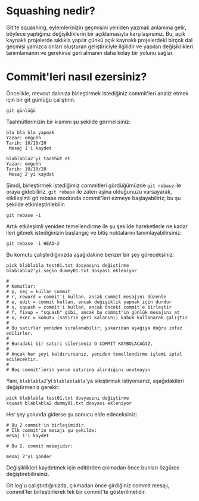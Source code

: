 # Squashing nedir?

Git'te squashing, eylemlerinizin geçmişini yeniden yazmak anlamına gelir, böylece yaptığınız değişikliklerin bir açıklamasıyla karşılaşırsınız.
Bu, açık kaynaklı projelerde sıklıkla yapılır çünkü açık kaynaklı projelerdeki birçok dal geçmişi yalnızca onları oluşturan geliştiriciyle ilgilidir ve yapılan değişiklikleri tanımlamanın ve gerekirse geri almanın daha kolay bir yolunu sağlar.

# Commit'leri nasıl ezersiniz?

Öncelikle, mevcut dalınıza birleştirmek istediğiniz commit'leri analiz etmek için bir git günlüğü çalıştırın.

```
git günlüğü
```

Taahhütlerinizin bir kısmını şu şekilde görmelisiniz:

```
bla bla bla yapmak
Yazar: omguhh
Tarih: 10/10/20
 Mesaj 1'i kaydet

blablabla2'yi taahhüt et
Yazar: omguhh
Tarih: 10/10/20
 Mesaj 2'yi kaydet
```

Şimdi, birleştirmek istediğimiz commitleri gördüğümüzde ``git rebase`` ile oraya gidebiliriz. ``git rebase`` ile zaten aşina olduğunuzu varsayarak, etkileşimli git rebase modunda commit'leri ezmeye başlayabiliriz; bu şu şekilde etkinleştirilebilir:

```
git rebase -i
```

Artık etkileşimli yeniden temellendirme ile şu şekilde hareketlerle ne kadar ileri gitmek istediğinizin başlangıç ​​ve bitiş noktalarını tanımlayabilirsiniz:

```
git rebase -i HEAD~2
```

Bu komutu çalıştırdığınızda aşağıdakine benzer bir şey göreceksiniz:

```
pick blablabla test01.txt dosyasını değiştirme
blablabla2'yi seçin dummy01.txt dosyası ekleniyor

#
# Komutlar:
# p, seç = kullan commit
# r, reword = commit'i kullan, ancak commit mesajını düzenle
# e, edit = commit kullan, ancak değişiklik yapmak için durdur
# s, squash = commit'i kullan, ancak önceki commit'e birleştir
# f, fixup = "squash" gibi, ancak bu commit'in günlük mesajını at
# x, exec = komutu (satırın geri kalanını) kabuk kullanarak çalıştır
#
# Bu satırlar yeniden sıralanabilir; yukarıdan aşağıya doğru infaz edilirler.
#
# Buradaki bir satırı silerseniz O COMMIT KAYBOLACAĞIZ.
#
# Ancak her şeyi kaldırırsanız, yeniden temellendirme işlemi iptal edilecektir.
#
# Boş commit'lerin yorum satırına alındığını unutmayın
```

Yani, ```blablabla2```'yi ```blablablabla```'ya sıkıştırmak istiyorsanız, aşağıdakileri değiştirmeniz gerekir:

```
pick blablabla test01.txt dosyasını değiştirme
squash blablabla2 dummy01.txt dosyası ekleniyor

```

Her şey yolunda giderse şu sonucu elde edeceksiniz:

```
# Bu 2 commit'in birleşimidir.
# İlk commit'in mesajı şu şekilde:
mesaj 1'i kaydet

# Bu 2. commit mesajıdır:

mesaj 2'yi gönder
```

Değişiklikleri kaydetmek için editörden çıkmadan önce bunları özgürce değiştirebilirsiniz.

Git log'u çalıştırdığınızda, çıkmadan önce girdiğiniz commit mesajı, commit'ler birleştirilerek tek bir commit'te gösterilmelidir.
